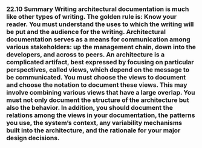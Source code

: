 ### 22.10 Summary Writing architectural documentation is much like other types of writing. The golden rule is: Know your reader. You must understand the uses to which the writing will be put and the audience for the writing. Architectural documentation serves as a means for communication among various stakeholders: up the management chain, down into the developers, and across to peers. An architecture is a complicated artifact, best expressed by focusing on particular perspectives, called views, which depend on the message to be communicated. You must choose the views to document and choose the notation to document these views. This may involve combining various views that have a large overlap. You must not only document the structure of the architecture but also the behavior. In addition, you should document the relations among the views in your documentation, the patterns you use, the system’s context, any variability mechanisms built into the architecture, and the rationale for your major design decisions.